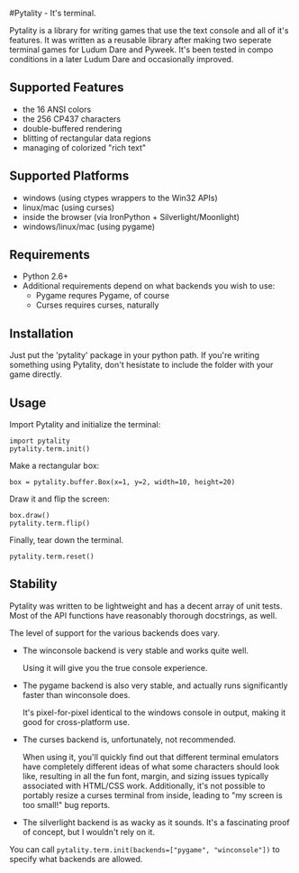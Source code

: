 #Pytality - It's terminal.

Pytality is a library for writing games that use the text console and all of it's features.
It was written as a reusable library after making two seperate terminal games for Ludum Dare and Pyweek.
It's been tested in compo conditions in a later Ludum Dare and occasionally improved.

Supported Features
------------------
* the 16 ANSI colors
* the 256 CP437 characters
* double-buffered rendering
* blitting of rectangular data regions
* managing of colorized "rich text"

Supported Platforms
-------------------
* windows (using ctypes wrappers to the Win32 APIs)
* linux/mac (using curses)
* inside the browser (via IronPython + Silverlight/Moonlight)
* windows/linux/mac (using pygame)

Requirements
------------
* Python 2.6+
* Additional requirements depend on what backends you wish to use:
    * Pygame requres Pygame, of course
    * Curses requires curses, naturally
    
Installation
------------
Just put the 'pytality' package in your python path. If you're writing something using Pytality, don't hesistate to include the folder with your game directly.

Usage
-----

Import Pytality and initialize the terminal:

    import pytality
    pytality.term.init()

Make a rectangular box:

    box = pytality.buffer.Box(x=1, y=2, width=10, height=20)

Draw it and flip the screen:

    box.draw()
    pytality.term.flip()

Finally, tear down the terminal.

    pytality.term.reset()
    
Stability
---------
Pytality was written to be lightweight and has a decent array of unit tests.
Most of the API functions have reasonably thorough docstrings, as well.

The level of support for the various backends does vary.
* The winconsole backend is very stable and works quite well.
    
    Using it will give you the true console experience.
* The pygame backend is also very stable, and actually runs significantly faster than winconsole does.

    It's pixel-for-pixel identical to the windows console in output, making it good for cross-platform use.

* The curses backend is, unfortunately, not recommended.

    When using it, you'll quickly find out that different terminal emulators have completely different ideas of what
    some characters should look like, resulting in all the fun font, margin, and sizing issues typically associated with HTML/CSS work.
    Additionally, it's not possible to portably resize a curses terminal from inside, leading to "my screen is too small!" bug reports.

* The silverlight backend is as wacky as it sounds. It's a fascinating proof of concept, but I wouldn't rely on it.

You can call `pytality.term.init(backends=["pygame", "winconsole"])` to specify what backends are allowed.
